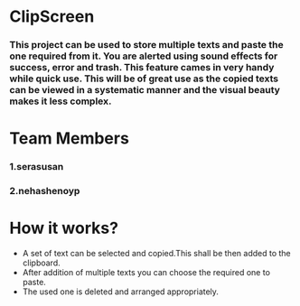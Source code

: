 # ClipScreen
### This project can be used to store multiple texts and paste the one required from it. You are alerted using sound effects for success, error and trash. This feature cames in very handy while quick use. This will be of great use as the copied texts can be viewed in a systematic manner and the visual beauty makes it less complex.
# Team Members
### 1.serasusan
### 2.nehashenoyp
# How it works?
* A set of text can be selected and copied.This shall be then added to the clipboard.
* After addition of multiple texts you can choose the required one to paste.
* The used one is deleted and arranged appropriately.

